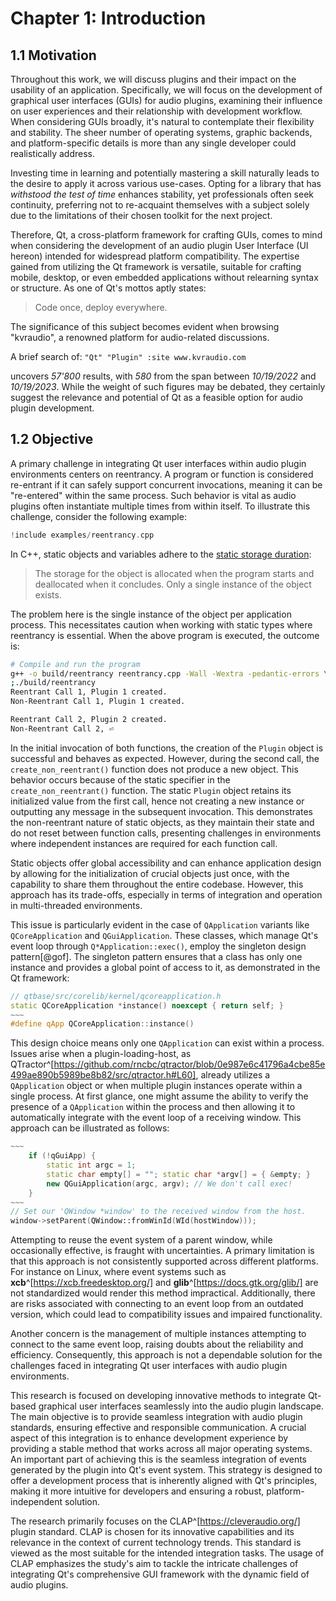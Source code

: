 # Chapter 1: Introduction

## 1.1 Motivation

Throughout this work, we will discuss plugins and their impact on the usability
of an application. Specifically, we will focus on the development of graphical
user interfaces (GUIs) for audio plugins, examining their influence on user
experiences and their relationship with development workflow. When considering
GUIs broadly, it's natural to contemplate their flexibility and stability. The
sheer number of operating systems, graphic backends, and platform-specific
details is more than any single developer could realistically address.

Investing time in learning and potentially mastering a skill naturally leads to
the desire to apply it across various use-cases. Opting for a library that has
*withstood the test of time* enhances stability, yet professionals often seek
continuity, preferring not to re-acquaint themselves with a subject solely due
to the limitations of their chosen toolkit for the next project.

Therefore, Qt, a cross-platform framework for crafting GUIs, comes to mind when
considering the development of an audio plugin User Interface (UI hereon)
intended for widespread platform compatibility. The expertise gained from
utilizing the Qt framework is versatile, suitable for crafting mobile, desktop,
or even embedded applications without relearning syntax or structure. As one of
Qt's mottos aptly states:

> Code once, deploy everywhere.

The significance of this subject becomes evident when browsing "kvraudio", a
renowned platform for audio-related discussions.

A brief search of: `"Qt" "Plugin" :site www.kvraudio.com`

uncovers *57'800* results, with *580* from the span between *10/19/2022* and
*10/19/2023*. While the weight of such figures may be debated, they certainly
suggest the relevance and potential of Qt as a feasible option for audio plugin
development.

## 1.2 Objective

A primary challenge in integrating Qt user interfaces within audio plugin
environments centers on reentrancy. A program or function is considered
re-entrant if it can safely support concurrent invocations, meaning it can be
"re-entered" within the same process. Such behavior is vital as audio plugins
often instantiate multiple times from within itself. To illustrate this
challenge, consider the following example:

```cpp
!include examples/reentrancy.cpp
```

In C++, static objects and variables adhere to the [static storage
duration](https://en.cppreference.com/w/c/language/static_storage_duration):

> The storage for the object is allocated when the program starts and
> deallocated when it concludes. Only a single instance of the object exists.

The problem here is the single instance of the object per application process.
This necessitates caution when working with static types where reentrancy is
essential. When the above program is executed, the outcome is:

```bash
# Compile and run the program
g++ -o build/reentrancy reentrancy.cpp -Wall -Wextra -pedantic-errors \
;./build/reentrancy
Reentrant Call 1, Plugin 1 created.
Non-Reentrant Call 1, Plugin 1 created.

Reentrant Call 2, Plugin 2 created.
Non-Reentrant Call 2, ⏎
```

In the initial invocation of both functions, the creation of the `Plugin`
object is successful and behaves as expected. However, during the second call,
the `create_non_reentrant()` function does not produce a new object. This
behavior occurs because of the static specifier in the `create_non_reentrant()`
function. The static `Plugin` object retains its initialized value from the
first call, hence not creating a new instance or outputting any message in the
subsequent invocation. This demonstrates the non-reentrant nature of static
objects, as they maintain their state and do not reset between function calls,
presenting challenges in environments where independent instances are required
for each function call.

Static objects offer global accessibility and can enhance application design by
allowing for the initialization of crucial objects just once, with the
capability to share them throughout the entire codebase. However, this approach
has its trade-offs, especially in terms of integration and operation in
multi-threaded environments.

This issue is particularly evident in the case of `QApplication` variants like
`QCoreApplication` and `QGuiApplication`. These classes, which manage Qt's
event loop through `Q*Application::exec()`, employ the singleton design
pattern[@gof]. The singleton pattern ensures that a class has only one instance and
provides a global point of access to it, as demonstrated in the Qt framework:

```c++
// qtbase/src/corelib/kernel/qcoreapplication.h
static QCoreApplication *instance() noexcept { return self; }
~~~
#define qApp QCoreApplication::instance()
```

This design choice means only one `QApplication` can exist within a process.
Issues arise when a plugin-loading-host, as
QTractor^[https://github.com/rncbc/qtractor/blob/0e987e6c41796a4cbe85e499ae890b5989be8b82/src/qtractor.h#L60],
already utilizes a `QApplication` object or when multiple plugin instances
operate within a single process. At first glance, one might assume the ability
to verify the presence of a `QApplication` within the process and then allowing
it to automatically integrate with the event loop of a receiving window. This
approach can be illustrated as follows:

```c++
~~~
    if (!qGuiApp) {
        static int argc = 1;
        static char empty[] = ""; static char *argv[] = { &empty; }
        new QGuiApplication(argc, argv); // We don't call exec!
    }
~~~
// Set our 'QWindow *window' to the received window from the host.
window->setParent(QWindow::fromWinId(WId(hostWindow)));
```

Attempting to reuse the event system of a parent window, while occasionally
effective, is fraught with uncertainties. A primary limitation is that this
approach is not consistently supported across different platforms. For instance
on Linux, where event systems such as **xcb**^[https://xcb.freedesktop.org/]
and **glib**^[https://docs.gtk.org/glib/] are not standardized would render
this method impractical. Additionally, there are risks associated with
connecting to an event loop from an outdated version, which could lead to
compatibility issues and impaired functionality.

Another concern is the management of multiple instances attempting to connect
to the same event loop, raising doubts about the reliability and efficiency.
Consequently, this approach is not a dependable solution for the challenges
faced in integrating Qt user interfaces with audio plugin environments.

This research is focused on developing innovative methods to integrate Qt-based
graphical user interfaces seamlessly into the audio plugin landscape. The main
objective is to provide seamless integration with audio plugin standards,
ensuring effective and responsible communication. A crucial aspect of this
integration is to enhance development experience by providing a stable method
that works across all major operating systems.  An important part of achieving
this is the seamless integration of events generated by the plugin into Qt's
event system. This strategy is designed to offer a development process that is
inherently aligned with Qt's principles, making it more intuitive for
developers and ensuring a robust, platform-independent solution.

The research primarily focuses on the CLAP^[https://cleveraudio.org/] plugin
standard. CLAP is chosen for its innovative capabilities and its relevance in
the context of current technology trends. This standard is viewed as the most
suitable for the intended integration tasks. The usage of CLAP emphasizes the
study's aim to tackle the intricate challenges of integrating Qt's
comprehensive GUI framework with the dynamic field of audio plugins.
